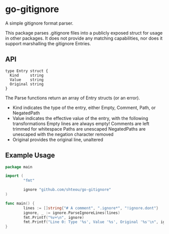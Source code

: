 # go-gitignore

A simple gitignore format parser.

This package parses .gitignore files into a publicly exposed struct for usage in other
packages. It does not provide any matching capabilities, nor does it support
marshalling the gitignore Entries.

## API

```
type Entry struct {
  Kind     string
  Value    string
  Original string
}
```

The Parse functions return an array of Entry structs (or an error).

* Kind indicates the type of the entry, either Empty, Comment, Path, or NegatedPath
* Value indicates the effective value of the entry, with the following transformations
  Empty lines are always empty!
  Comments are left trimmed for whitespace
  Paths are unescaped
  NegatedPaths are unescaped with the negation character removed
* Original provides the original line, unaltered

## Example Usage

```go
package main

import (
        "fmt"

        ignore "github.com/shteou/go-gitignore"
)

func main() {
        lines := []string{"# A comment", ".ignore*", "!ignore.dont"}
        ignore, _ := ignore.ParseIgnoreLines(lines)
        fmt.Printf("%v+\n", ignore)
        fmt.Printf("Line 0: Type '%s', Value '%s', Original '%s'\n", ignore[0].Kind, ignore[0].Value, ignore[0].Original)
}
```
